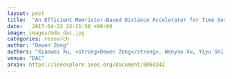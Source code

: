 ```yaml
---
layout: post
title:  "An Efficient Memristor-Based Distance Accelerator for Time Series Data Mining on Data Centers"
date:   2017-04-22 22:21:58 +00:00
image: images/mda_dac.jpg
categories: research
author: "Dewen Zeng"
authors: "Xiaowei Xu, <strong>Dewen Zeng</strong>, Wenyao Xu, Yiyu Shi, Yu Hu"
venue: "DAC"
arxiv: https://ieeexplore.ieee.org/document/8060342
---
```

